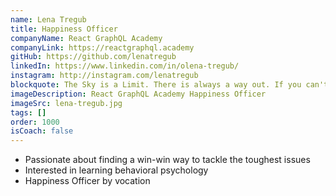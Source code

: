 ```yaml
---
name: Lena Tregub
title: Happiness Officer
companyName: React GraphQL Academy
companyLink: https://reactgraphql.academy
gitHub: https://github.com/lenatregub
linkedIn: https://www.linkedin.com/in/olena-tregub/
instagram: http://instagram.com/lenatregub
blockquote: The Sky is a Limit. There is always a way out. If you can't find any - just stop, breath, and think better
imageDescription: React GraphQL Academy Happiness Officer
imageSrc: lena-tregub.jpg
tags: []
order: 1000
isCoach: false
---
```


- Passionate about finding a win-win way to tackle the toughest issues
- Interested in learning behavioral psychology
- Happiness Officer by vocation
